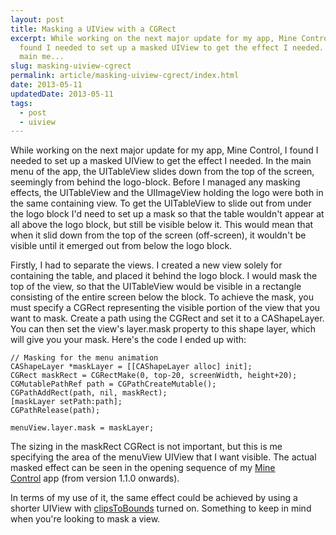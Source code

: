 ```yaml
---
layout: post
title: Masking a UIView with a CGRect
excerpt: While working on the next major update for my app, Mine Control, I
  found I needed to set up a masked UIView to get the effect I needed. In the
  main me...
slug: masking-uiview-cgrect
permalink: article/masking-uiview-cgrect/index.html
date: 2013-05-11
updatedDate: 2013-05-11
tags:
  - post
  - uiview
---
```


While working on the next major update for my app, Mine Control, I found I needed to set up a masked UIView to get the effect I needed. In the main menu of the app, the UITableView slides down from the top of the screen, seemingly from behind the logo-block. Before I managed any masking effects, the UITableView and the UIImageView holding the logo were both in the same containing view. To get the UITableView to slide out from under the logo block I'd need to set up a mask so that the table wouldn't appear at all above the logo block, but still be visible below it. This would mean that when it slid down from the top of the screen (off-screen), it wouldn't be visible until it emerged out from below the logo block.

Firstly, I had to separate the views. I created a new view solely for containing the table, and placed it behind the logo block. I would mask the top of the view, so that the UITableView would be visible in a rectangle consisting of the entire screen below the block. To achieve the mask, you must specify a CGRect representing the visible portion of the view that you want to mask. Create a path using the CGRect and set it to a CAShapeLayer. You can then set the view's layer.mask property to this shape layer, which will give you your mask. Here's the code I ended up with:

```
// Masking for the menu animation
CAShapeLayer *maskLayer = [[CAShapeLayer alloc] init];
CGRect maskRect = CGRectMake(0, top-20, screenWidth, height+20);
CGMutablePathRef path = CGPathCreateMutable();
CGPathAddRect(path, nil, maskRect);
[maskLayer setPath:path];
CGPathRelease(path);

menuView.layer.mask = maskLayer;
```

The sizing in the maskRect CGRect is not important, but this is me specifying the area of the menuView UIView that I want visible. The actual masked effect can be seen in the opening sequence of my [Mine Control](http://perrymitchell.net/software/mine_control) app (from version 1.1.0 onwards).

In terms of my use of it, the same effect could be achieved by using a shorter UIView with [clipsToBounds](http://www.perrymitchell.net/site-2012/uiview-hide-overflow/) turned on. Something to keep in mind when you're looking to mask a view.
